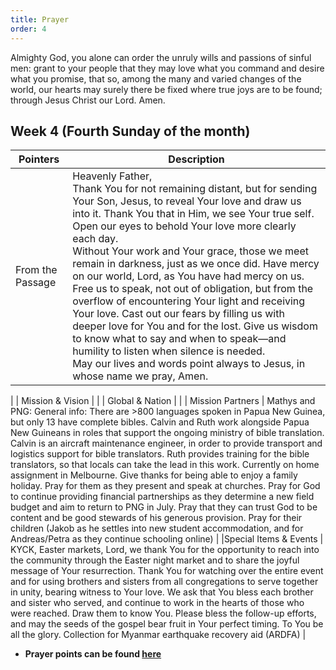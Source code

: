 ```yaml
---
title: Prayer
order: 4
---
```


Almighty God, you alone can order the unruly wills and passions of sinful men: grant to your people that they may love what you command and desire what you promise, that so, among the many and varied changes of the world, our hearts may surely there be fixed where true joys are to be found; through Jesus Christ our Lord. Amen.

## Week 4 (Fourth Sunday of the month)

| Pointers | Description |
| --- | --- |
| From the Passage | Heavenly Father,<br>Thank You for not remaining distant, but for sending Your Son, Jesus, to reveal Your love and draw us into it. Thank You that in Him, we see Your true self. Open our eyes to behold Your love more clearly each day.<br>Without Your work and Your grace, those we meet remain in darkness, just as we once did. Have mercy on our world, Lord, as You have had mercy on us.<br>Free us to speak, not out of obligation, but from the overflow of encountering Your light and receiving Your love. Cast out our fears by filling us with deeper love for You and for the lost. Give us wisdom to know what to say and when to speak—and humility to listen when silence is needed.<br>May our lives and words point always to Jesus, in whose name we pray, Amen.
 |
| Mission & Vision |  | 
| Global & Nation |  |
| Mission Partners  | Mathys and PNG: General info: There are >800 languages spoken in Papua New Guinea, but only 13 have complete bibles. Calvin and Ruth work alongside Papua New Guineans in roles that support the ongoing ministry of bible translation. Calvin is an aircraft maintenance engineer, in order to provide transport and logistics support for bible translators. Ruth provides training for the bible translators, so that locals can take the lead in this work. Currently on home assignment in Melbourne. Give thanks for being able to enjoy a family holiday. Pray for them as they present and speak at churches. Pray for God to continue providing financial partnerships as they determine a new field budget and aim to return to PNG in July. Pray that they can trust God to be content and be good stewards of his generous provision. Pray for their children (Jakob as he settles into new student accommodation, and for Andreas/Petra as they continue schooling online) |
|Special Items & Events | KYCK, Easter markets, Lord, we thank You for the opportunity to reach into the community through the Easter night market and to share the joyful message of Your resurrection. Thank You for watching over the entire event and for using brothers and sisters from all congregations to serve together in unity, bearing witness to Your love. We ask that You bless each brother and sister who served, and continue to work in the hearts of those who were reached. Draw them to know You. Please bless the follow-up efforts, and may the seeds of the gospel bear fruit in Your perfect timing. To You be all the glory. Collection for Myanmar earthquake recovery aid (ARDFA) |

- **Prayer points can be found [here](https://stgeorgeshurstville.org.au/prayer)**
